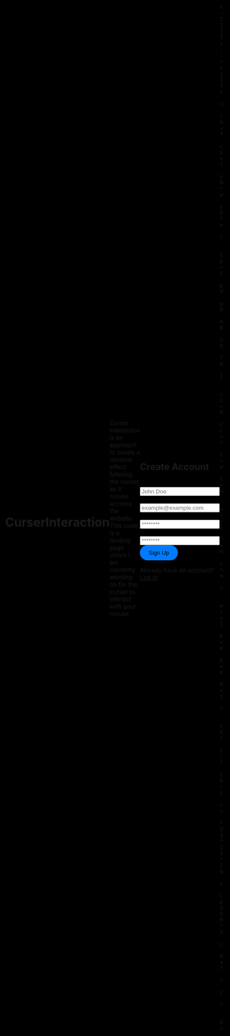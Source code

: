 # CurserInteraction
Curser Interaction is an approach to create a rainbow effect follwing the curser as it moves accross the website.
This code is a landing page which I am currently working on for the curser to interact with your mouse 

<!DOCTYPE html>
<html lang="en">
<head>      
    <meta charset="UTF-8">
    <meta name="viewport" content="width=device-width, initial-scale=1.0">
    <title>Cursor Interaction</title>
    <!-- Tailwind CSS CDN -->
    <link href="https://cdn.jsdelivr.net/npm/tailwindcss@2.2.19/dist/tailwind.min.css" rel="stylesheet">
    <!-- DaisyUI CDN -->
    <link href="https://cdn.jsdelivr.net/npm/daisyui@1.14.0/dist/full.css" rel="stylesheet">
    <style>
        body, html {
            padding: 0;
            margin: 0;
            overscroll-behavior: none;
            background-color: #000;
            overflow: hidden;
            display: flex;
            justify-content: center;
            align-items: center;
            height: 100vh;
        }
        .container {
            position: relative;
            z-index: 1;
        }
        .card {
            border: none;
            border-radius: 1rem;
            box-shadow: 0 4px 6px rgba(0, 0, 0, 0.1);
            background: rgba(255, 255, 255, 0.85); /* Slightly transparent background for the card */
        }
        .card-body {
            padding: 2rem;
        }
        .btn-primary {
            background-color: #007bff;
            border: none;
            border-radius: 25px;
            padding: 10px 20px;
        }
        .btn-primary:hover {
            background-color: #0056b3;
        }
        .form-control {
            border-radius: 25px;
        }
        .label-text {
            color: black;
        }
        .signup-text {
            text-align: center;
            margin-top: 1rem;
        }
        .signup-text a {
            color: #007bff;
            text-decoration: none;
        }
        .signup-text a:hover {
            text-decoration: underline;
        }
    </style>
</head>
<body>
    <canvas id="canvas"></canvas>
    <div class="container mx-auto p-4">
        <div class="max-w-md mx-auto bg-white rounded-xl shadow-md overflow-hidden md:max-w-2xl">
            <div class="md:flex">
                <div class="w-full p-4">
                    <div class="p-6 space-y-6">
                        <h2 class="text-2xl font-semibold text-center text-gray-700">Create Account</h2>
                        <form class="space-y-4">
                            <div class="form-control">
                                <label class="label">
                                    <span class="label-text">Full Name</span>
                                </label>
                                <input type="text" placeholder="John Doe" class="input input-bordered w-full" required>
                            </div>
                            <div class="form-control">
                                <label class="label">
                                    <span class="label-text">Email</span>
                                </label>
                                <input type="email" placeholder="example@example.com" class="input input-bordered w-full" required>
                            </div>
                            <div class="form-control">
                                <label class="label">
                                    <span class="label-text">Password</span>
                                </label>
                                <input type="password" placeholder="********" class="input input-bordered w-full" required>
                            </div>
                            <div class="form-control">
                                <label class="label">
                                    <span class="label-text">Confirm Password</span>
                                </label>
                                <input type="password" placeholder="********" class="input input-bordered w-full" required>
                            </div>
                            <div class="form-control mt-6">
                                <button class="btn btn-primary w-full">Sign Up</button>
                            </div>
                        </form>
                        <p class="text-center text-gray-500 mt-4">Already have an account? <a href="#" class="text-blue-500 hover:underline">Log in</a></p>
                    </div>
                </div>
            </div>
        </div>
    </div>

    <!-- Tailwind JS (optional, for interactivity) -->
    <script src="https://cdn.jsdelivr.net/npm/@tailwindcss/custom-forms@0.3.4/dist/custom-forms.min.js"></script>
    
    <script>
        let mouseMoved = false;
        const pointer = {
            x: 0.5 * window.innerWidth,
            y: 0.5 * window.innerHeight,
        };

        const params = {
            pointsNumber: 40,
            widthFactor: 0.3,
            mouseThreshold: 0.6,
            spring: 0.4,
            friction: 0.5
        };

        const canvas = document.getElementById('canvas');
        const ctx = canvas.getContext('2d');
        canvas.width = window.innerWidth;
        canvas.height = window.innerHeight;

        window.addEventListener('resize', () => {
            canvas.width = window.innerWidth;
            canvas.height = window.innerHeight;
        });

        window.addEventListener('mousemove', (e) => {
            pointer.x = e.clientX;
            pointer.y = e.clientY;
            mouseMoved = true;
        });

        function draw() {
            if (mouseMoved) {
                ctx.clearRect(0, 0, canvas.width, canvas.height);
                ctx.fillStyle = `rgba(${Math.random() * 255}, ${Math.random() * 255}, ${Math.random() * 255}, 0.5)`;
                ctx.beginPath();
                ctx.arc(pointer.x, pointer.y, 10, 0, Math.PI * 2);
                ctx.fill();
                mouseMoved = false;
            }
            requestAnimationFrame(draw);
        }

        draw();
    </script>
</body>
</html>

